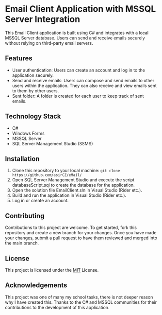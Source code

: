 # Email Client Application with MSSQL Server Integration
This Email Client application is built using C# and integrates with a local MSSQL Server database. Users can send and receive emails securely without relying on third-party email servers.

## Features

* User authentication: Users can create an account and log in to the application securely.
* Send and receive emails: Users can compose and send emails to other users within the application. They can also receive and view emails sent to them by other users.
* Sent folder: A folder is created for each user to keep track of sent emails.


## Technology Stack

* C#
* Windows Forms
* MSSQL Server
* SQL Server Management Studio (SSMS)

## Installation

1. Clone this repository to your local machine: ```git clone https://github.com/asirCZ/eMail/```
2. Open SQL Server Management Studio and execute the script databaseScript.sql to create the database for the application.
3. Open the solution file EmailClient.sln in Visual Studio (Rider etc.).
4. Build and run the application in Visual Studio (Rider etc.).
5. Log in or create an account.

## Contributing
Contributions to this project are welcome. To get started, fork this repository and create a new branch for your changes. Once you have made your changes, submit a pull request to have them reviewed and merged into the main branch.

## License

This project is licensed under the [MIT](https://choosealicense.com/licenses/mit/) License.

## Acknowledgements
This project was one of many my school tasks, there is not deeper reason why I have created this. Thanks to the C# and MSSQL communities for their contributions to the development of this application.
